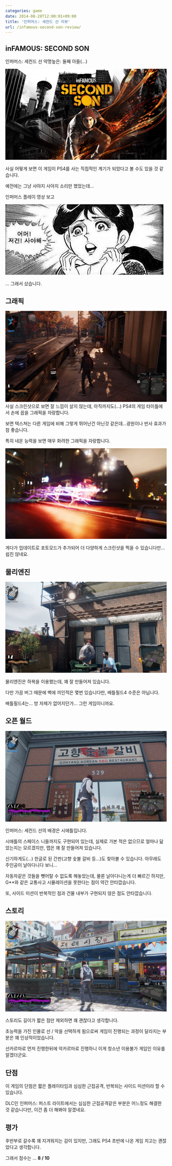 ```yaml
---
categories: game
date: 2014-08-28T12:00:01+09:00
title: '인퍼머스: 세컨드 선 리뷰'
url: /infamous-second-son-review/
---
```


## inFAMOUS: SECOND SON

인퍼머스: 세컨드 선 악명높은: 둘째 아들(...)

![타이틀 이미지](01.jpg)

사실 어떻게 보면 이 게임이 PS4를 사는 직접적인 계기가 되었다고 볼 수도 있을 것 같습니다.

예전에는 그냥 사야지 사야지 소리만 했었는데...

인퍼머스 플레이 영상 보고

![어머 저건 사야해](02.jpg)

... 그래서 샀습니다.

## 그래픽

![스크린샷](03.jpg)
사실 스크린샷으로 보면 잘 느낌이 살지 않는데, 아직까지도(...) PS4의 게임 타이틀에서 손에 꼽을 그래픽을 자랑합니다.

보면 텍스쳐는 다른 게임에 비해 그렇게 뛰어난건 아닌것 같은데...광원이나 반사 효과가 참 좋습니다.

특히 네온 능력을 보면 매우 화려한 그래픽을 자랑합니다.

![포토모드](04.jpg)

게다가 업데이트로 포토모드가 추가되어 더 다양하게 스크린샷을 찍을 수 있습니다만... 쉽진 않네요.

## 물리엔진

![진상](05.jpg)

물리엔진은 하복을 이용했는데, 꽤 잘 만들어져 있습니다.

다만 가끔 버그 때문에 벽에 끼인적은 몇번 있습니다만, 배틀필드4 수준은 아닙니다.

배틀필드4는... 방 자체가 없어지던가... 그런 게임이니까요.

## 오픈 월드

![고향숯불갈비](06.jpg)

인퍼머스: 세컨드 선의 배경은 시애틀입니다.

시애틀의 스페이스 니들까지도 구현되어 있는데, 실제로 가본 적은 없으므로 얼마나 닮았는지는 모르겠지만, 맵은 꽤 잘 만들어져 있습니다.

신기하게도(...) 한글로 된 간판(고향 숯불 갈비 등...)도 찾아볼 수 있습니다. 아무래도 주인공이 날아다니다 보니...

자동차같은 것들을 뺏어탈 수 없도록 해놓았는데, 물론 날아다니는게 더 빠르긴 하지만, G\*\*와 같은 교통사고 시뮬레이션을 못한다는 점이 약간 안타깝습니다.

또, 사이드 미션이 반복적인 점과 건물 내부가 구현되지 않은 점도 안타깝습니다.

## 스토리

![재래시장](07.jpg)

스토리도 길이가 짧은 점만 제외하면 꽤 괜찮다고 생각합니다.

초능력을 가진 인물로 선 / 악을 선택하게 됨으로써 게임이 진행되는 과정이 달라지는 부분은 꽤 인상적이었습니다.

선카르마로 먼저 진행한뒤에 악카르마로 진행하니 이게 청소년 이용불가 게임인 이유를 알겠더군요.

## 단점

이 게임의 단점은 짧은 플레이타임과 심심한 근접공격, 반복되는 사이드 미션이라 할 수 있습니다.

DLC인 인퍼머스: 퍼스트 라이트에서는 심심한 근접공격같은 부분은 어느정도 해결한 것 같습니다만, 이건 좀 더 해봐야 알겠네요.

## 평가

후반부로 갈수록 꽤 지겨워지는 감이 있지만, 그래도 PS4 초반에 나온 게임 치고는 괜찮았다고 생각합니다.

그래서 점수는 ... **8 / 10**
